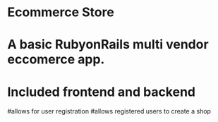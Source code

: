# Ecommerce Store
# A basic RubyonRails multi vendor eccomerce app. 
# Included frontend and backend
#allows for user registration
#allows registered users to create a shop

